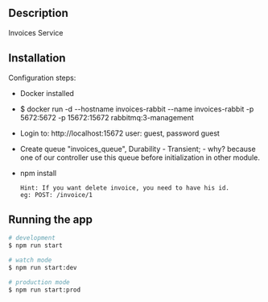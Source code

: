 ## Description

Invoices Service

## Installation

Configuration steps:

- Docker installed
- $ docker run -d --hostname invoices-rabbit --name invoices-rabbit -p 5672:5672 -p 15672:15672 rabbitmq:3-management
- Login to: http://localhost:15672 user: guest, password guest
- Create queue "invoices_queue", Durability - Transient; - why? because one of our controller use this queue before initialization in other module.
- npm install

      Hint: If you want delete invoice, you need to have his id.
      eg: POST: /invoice/1

## Running the app

```bash
# development
$ npm run start

# watch mode
$ npm run start:dev

# production mode
$ npm run start:prod
```
